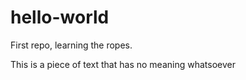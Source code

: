 # hello-world
First repo, learning the ropes.

This is a piece of text that has no meaning whatsoever
